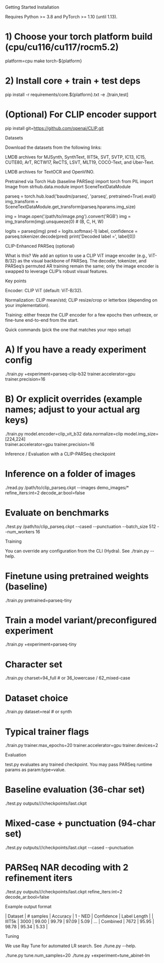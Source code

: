 Getting Started
Installation

Requires Python >= 3.8 and PyTorch >= 1.10 (until 1.13).

# 1) Choose your torch platform build (cpu/cu116/cu117/rocm5.2)
platform=cpu
make torch-${platform}

# 2) Install core + train + test deps
pip install -r requirements/core.${platform}.txt -e .[train,test]

# (Optional) For CLIP encoder support
pip install git+https://github.com/openai/CLIP.git

Datasets

Download the datasets
 from the following links:

LMDB archives
 for MJSynth, SynthText, IIIT5k, SVT, SVTP, IC13, IC15, CUTE80, ArT, RCTW17, ReCTS, LSVT, MLT19, COCO-Text, and Uber-Text.

LMDB archives
 for TextOCR and OpenVINO.

Pretrained via Torch Hub (baseline PARSeq)
import torch
from PIL import Image
from strhub.data.module import SceneTextDataModule

parseq = torch.hub.load('baudm/parseq', 'parseq', pretrained=True).eval()
img_transform = SceneTextDataModule.get_transform(parseq.hparams.img_size)

img = Image.open('/path/to/image.png').convert('RGB')
img = img_transform(img).unsqueeze(0)  # (B, C, H, W)

logits = parseq(img)
pred = logits.softmax(-1)
label, confidence = parseq.tokenizer.decode(pred)
print('Decoded label =', label[0])

CLIP-Enhanced PARSeq (optional)

What is this?
We add an option to use a CLIP ViT image encoder (e.g., ViT-B/32) as the visual backbone of PARSeq. The decoder, tokenizer, and PARSeq’s permuted AR training remain the same; only the image encoder is swapped to leverage CLIP’s robust visual features.

Key points

Encoder: CLIP ViT (default: ViT-B/32).

Normalization: CLIP mean/std; CLIP resize/crop or letterbox (depending on your implementation).

Training: either freeze the CLIP encoder for a few epochs then unfreeze, or fine-tune end-to-end from the start.

Quick commands (pick the one that matches your repo setup)

# A) If you have a ready experiment config
./train.py +experiment=parseq-clip-b32 trainer.accelerator=gpu trainer.precision=16

# B) Or explicit overrides (example names; adjust to your actual arg keys)
./train.py model.encoder=clip_vit_b32 data.normalize=clip model.img_size=[224,224] \
           trainer.accelerator=gpu trainer.precision=16


Inference / Evaluation with a CLIP-PARSeq checkpoint

# Inference on a folder of images
./read.py /path/to/clip_parseq.ckpt --images demo_images/* \
          refine_iters:int=2 decode_ar:bool=false

# Evaluate on benchmarks
./test.py /path/to/clip_parseq.ckpt --cased --punctuation --batch_size 512 --num_workers 16

Training

You can override any configuration from the CLI (Hydra). See ./train.py --help.

# Finetune using pretrained weights (baseline)
./train.py pretrained=parseq-tiny

# Train a model variant/preconfigured experiment
./train.py +experiment=parseq-tiny

# Character set
./train.py charset=94_full             # or 36_lowercase / 62_mixed-case

# Dataset choice
./train.py dataset=real                # or synth

# Typical trainer flags
./train.py trainer.max_epochs=20 trainer.accelerator=gpu trainer.devices=2

Evaluation

test.py evaluates any trained checkpoint. You may pass PARSeq runtime params as param:type=value.

# Baseline evaluation (36-char set)
./test.py outputs/<model>/<ts>/checkpoints/last.ckpt

# Mixed-case + punctuation (94-char set)
./test.py outputs/<model>/<ts>/checkpoints/last.ckpt --cased --punctuation

# PARSeq NAR decoding with 2 refinement iters
./test.py outputs/<model>/<ts>/checkpoints/last.ckpt refine_iters:int=2 decode_ar:bool=false


Example output format

| Dataset   | # samples | Accuracy | 1 - NED | Confidence | Label Length |
| IIIT5k    |      3000 |    99.00 |   99.79 |      97.09 |         5.09 |
...
| Combined  |     7672  |    95.95 |   98.78 |      95.34 |         5.33 |

Tuning

We use Ray Tune
 for automated LR search. See ./tune.py --help.

./tune.py tune.num_samples=20
./tune.py +experiment=tune_abinet-lm
